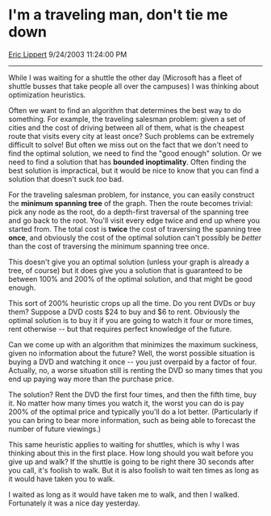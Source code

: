 <div id="page">

# I'm a traveling man, don't tie me down

[Eric Lippert](https://social.msdn.microsoft.com/profile/Eric%20Lippert) 9/24/2003 11:24:00 PM

-----

<div id="content">

<div class="mine">

While I was waiting for a shuttle the other day (Microsoft has a fleet of shuttle busses that take people all over the campuses) I was thinking about optimization heuristics.

Often we want to find an algorithm that determines the best way to do something. For example, the traveling salesman problem: given a set of cities and the cost of driving between all of them, what is the cheapest route that visits every city at least once? Such problems can be extremely difficult to solve\! But often we miss out on the fact that we don't need to find the optimal solution, we need to find the "good enough" solution. Or we need to find a solution that has **bounded inoptimality**. Often finding the best solution is impractical, but it would be nice to know that you can find a solution that doesn't suck *too* bad.

For the traveling salesman problem, for instance, you can easily construct the **minimum spanning tree** of the graph. Then the route becomes trivial: pick any node as the root, do a depth-first traversal of the spanning tree and go back to the root. You'll visit every edge twice and end up where you started from. The total cost is **twice** the cost of traversing the spanning tree **once**, and obviously the cost of the optimal solution can't possibly be *better* than the cost of traversing the minimum spanning tree once.

This doesn't give you an optimal solution (unless your graph is already a tree, of course) but it does give you a solution that is guaranteed to be between 100% and 200% of the optimal solution, and that might be good enough.

This sort of 200% heuristic crops up all the time. Do you rent DVDs or buy them? Suppose a DVD costs $24 to buy and $6 to rent. Obviously the optimal solution is to buy it if you are going to watch it four or more times, rent otherwise -- but that requires perfect knowledge of the future.

Can we come up with an algorithm that minimizes the maximum suckiness, given no information about the future? Well, the worst possible situation is buying a DVD and watching it once -- you just overpaid by a factor of four. Actually, no, a worse situation still is renting the DVD so many times that you end up paying way more than the purchase price.

The solution? Rent the DVD the first four times, and then the fifth time, buy it. No matter how many times you watch it, the worst you can do is pay 200% of the optimal price and typically you'll do a lot better. (Particularly if you can bring to bear more information, such as being able to forecast the number of future viewings.)

This same heuristic applies to waiting for shuttles, which is why I was thinking about this in the first place. How long should you wait before you give up and walk? If the shuttle is going to be right there 30 seconds after you call, it's foolish to walk. But it is also foolish to wait ten times as long as it would have taken you to walk.

I waited as long as it would have taken me to walk, and then I walked. Fortunately it was a nice day yesterday.

</div>

</div>

</div>

